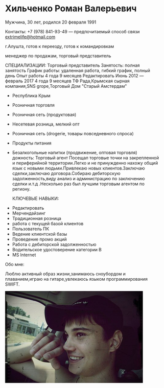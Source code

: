 # Хильченко Роман Валерьевич

Мужчина, 30 лет, родился 20 февраля 1991

Контакты:
 +7 (978) 841-93-49 — предпочитаемый способ связи
extrimelife@hotmail.com

г.Алушта, готов к переезду, готов к командировкам

менеджер по продажам, торговый представитель
 
   СПЕЦИАЛИЗАЦИИ:
Торговый представитель
Занятость: полная занятость
График работы: удаленная работа, гибкий график, полный день
Опыт работы 4 года 9 месяцев
Редактировать
Июнь 2012 — февраль 2017
4 года 9 месяцев
ТФ Рада,Крымская сырная компания,SNS grope,Торговый Дом "Старый Амстердам"
- Республика Крым
- Розничная торговля
- Розничная сеть (продуктовая)
- Несетевая розница, мелкий опт
- Розничная сеть (drogerie, товары повседневного спроса)
- Продукты питания
- Безалкогольные напитки (продвижение, оптовая торговля)
дожность: Торговый агент
Посещал торговые точки на закрепленной и периферийной территории.Легко и не принужденно нахожу общий язык с новыми людьми.Привлекаю новых клиентов.Заключаю сделки,заключаю договора.Собираю дебиторскую задолженность,виду анализ и администрацию по заключению сделки и.т.д .Несколько раз был лучшим торговым агентом по региону.
  
  КЛЮЧЕВЫЕ НАВЫКИ:
* Редактировать
* Мерчендайзинг
* Традиционная розница
* работа с текущей базой клиентов
* Пользователь ПК
* Ведение клиентской базы
* Проведение промо акций
* Работа с дебиторской задолженностью
* Водительское удостоверение категории B
* MS Internet

Обо мне:

Люблю активный образ жизни,занимаюсь сноубордом и плаванием,играю на гитаре,увлекаюсь языком программирования SWIFT.

![photo](img/image.jpg)
